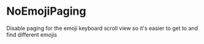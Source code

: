 NoEmojiPaging
=============

Disable paging for the emoji keyboard scroll view so it's easier to get to and find different emojis
